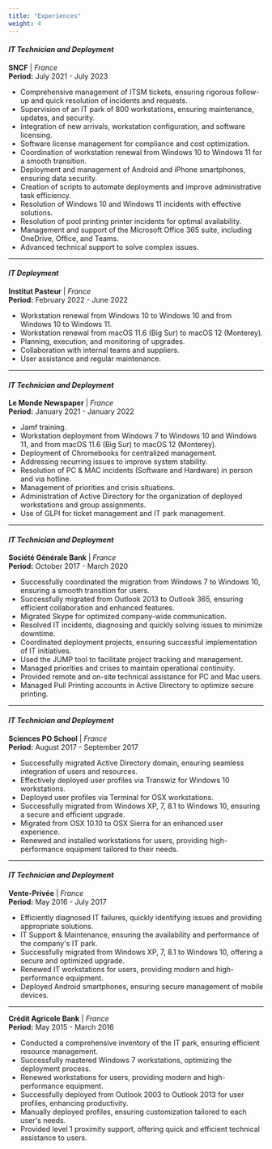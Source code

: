 ```yaml
---
title: "Experiences"
weight: 4
---
```


#### *IT Technician and Deployment*
**SNCF** | _France_  
**Period:** July 2021 - July 2023
- Comprehensive management of ITSM tickets, ensuring rigorous follow-up and quick resolution of incidents and requests.
- Supervision of an IT park of 800 workstations, ensuring maintenance, updates, and security.
- Integration of new arrivals, workstation configuration, and software licensing.
- Software license management for compliance and cost optimization.
- Coordination of workstation renewal from Windows 10 to Windows 11 for a smooth transition.
- Deployment and management of Android and iPhone smartphones, ensuring data security.
- Creation of scripts to automate deployments and improve administrative task efficiency.
- Resolution of Windows 10 and Windows 11 incidents with effective solutions.
- Resolution of pool printing printer incidents for optimal availability.
- Management and support of the Microsoft Office 365 suite, including OneDrive, Office, and Teams.
- Advanced technical support to solve complex issues.

---

#### *IT Deployment*
**Institut Pasteur** | _France_  
**Period:** February 2022 - June 2022
- Workstation renewal from Windows 10 to Windows 10 and from Windows 10 to Windows 11.
- Workstation renewal from macOS 11.6 (Big Sur) to macOS 12 (Monterey).
- Planning, execution, and monitoring of upgrades.
- Collaboration with internal teams and suppliers.
- User assistance and regular maintenance.

---

#### *IT Technician and Deployment*
**Le Monde Newspaper** | _France_  
**Period:** January 2021 - January 2022
- Jamf training.
- Workstation deployment from Windows 7 to Windows 10 and Windows 11, and from macOS 11.6 (Big Sur) to macOS 12 (Monterey).
- Deployment of Chromebooks for centralized management.
- Addressing recurring issues to improve system stability.
- Resolution of PC & MAC incidents (Software and Hardware) in person and via hotline.
- Management of priorities and crisis situations.
- Administration of Active Directory for the organization of deployed workstations and group assignments.
- Use of GLPI for ticket management and IT park management.

---

#### *IT Technician and Deployment*
**Société Générale Bank** | _France_  
**Period:** October 2017 - March 2020

- Successfully coordinated the migration from Windows 7 to Windows 10, ensuring a smooth transition for users.
- Successfully migrated from Outlook 2013 to Outlook 365, ensuring efficient collaboration and enhanced features.
- Migrated Skype for optimized company-wide communication.
- Resolved IT incidents, diagnosing and quickly solving issues to minimize downtime.
- Coordinated deployment projects, ensuring successful implementation of IT initiatives.
- Used the JUMP tool to facilitate project tracking and management.
- Managed priorities and crises to maintain operational continuity.
- Provided remote and on-site technical assistance for PC and Mac users.
- Managed Pull Printing accounts in Active Directory to optimize secure printing.

---

#### *IT Technician and Deployment*
**Sciences PO School** | _France_  
**Period:** August 2017 - September 2017

- Successfully migrated Active Directory domain, ensuring seamless integration of users and resources.
- Effectively deployed user profiles via Transwiz for Windows 10 workstations.
- Deployed user profiles via Terminal for OSX workstations.
- Successfully migrated from Windows XP, 7, 8.1 to Windows 10, ensuring a secure and efficient upgrade.
- Migrated from OSX 10.10 to OSX Sierra for an enhanced user experience.
- Renewed and installed workstations for users, providing high-performance equipment tailored to their needs.

---

#### *IT Technician and Deployment*
**Vente-Privée** | _France_  
**Period:** May 2016 - July 2017

- Efficiently diagnosed IT failures, quickly identifying issues and providing appropriate solutions.
- IT Support & Maintenance, ensuring the availability and performance of the company's IT park.
- Successfully migrated from Windows XP, 7, 8.1 to Windows 10, offering a secure and optimized upgrade.
- Renewed IT workstations for users, providing modern and high-performance equipment.
- Deployed Android smartphones, ensuring secure management of mobile devices.

---

**Crédit Agricole Bank** | _France_  
**Period:** May 2015 - March 2016

- Conducted a comprehensive inventory of the IT park, ensuring efficient resource management.
- Successfully mastered Windows 7 workstations, optimizing the deployment process.
- Renewed workstations for users, providing modern and high-performance equipment.
- Successfully deployed from Outlook 2003 to Outlook 2013 for user profiles, enhancing productivity.
- Manually deployed profiles, ensuring customization tailored to each user's needs.
- Provided level 1 proximity support, offering quick and efficient technical assistance to users.

